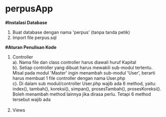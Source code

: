 # perpusApp

<b>#Instalasi Database</b>
1. Buat database dengan nama 'perpus' (tanpa tanda petik)
2. Import file perpus.sql

<b>#Aturan Penulisan Kode</b><br/>
1. Controller<br/>
  a). Nama file dan class controller harus diawali huruf Kapital<br/>
  b). Setiap controller yang dibuat harus mewakili sub-modul tertentu. Misal pada modul 'Master' ingin menambah sub-modul 'User', berarti harus membuat 1 file controller dengan nama User.php<br/>
  c). Di dalam sub modul/controller User.php wajib ada 6 method, yaitu: index(), tambah(), koreksi(), simpan(), prosesTambah(), prosesKoreksi(). Boleh menambah method lainnya jika dirasa perlu. Tetapi 6 method tersebut wajib ada
<br/><br/>
2. Views <br/>

